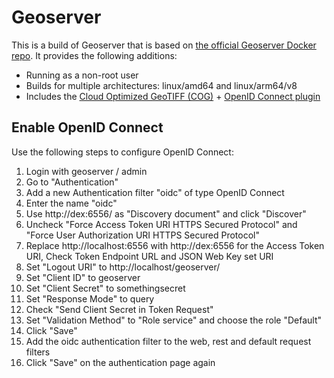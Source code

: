 # Geoserver

This is a build of Geoserver that is based on [the official Geoserver Docker repo](https://github.com/geoserver/docker). It provides the following additions:

- Running as a non-root user
- Builds for multiple architectures: linux/amd64 and linux/arm64/v8
- Includes the [Cloud Optimized GeoTIFF (COG)](https://docs.geoserver.org/main/en/user/community/cog/index.html) + [OpenID Connect plugin](https://docs.geoserver.org/main/en/user/community/oauth2/index.html)

## Enable OpenID Connect

Use the following steps to configure OpenID Connect:

1. Login with geoserver / admin
2. Go to "Authentication"
3. Add a new Authentication filter "oidc" of type OpenID Connect
4. Enter the name "oidc"
5. Use http://dex:6556/ as "Discovery document" and click "Discover"
6. Uncheck "Force Access Token URI HTTPS Secured Protocol" and "Force User Authorization URI HTTPS Secured Protocol"
7. Replace http://localhost:6556 with http://dex:6556 for the Access Token URI, Check Token Endpoint URL and JSON Web Key set URI
8. Set "Logout URI" to http://localhost/geoserver/
9. Set "Client ID" to geoserver
10. Set "Client Secret" to somethingsecret
11. Set "Response Mode" to query
12. Check "Send Client Secret in Token Request"
13. Set "Validation Method" to "Role service" and choose the role "Default"
14. Click "Save"
15. Add the oidc authentication filter to the web, rest and default request filters
16. Click "Save" on the authentication page again
